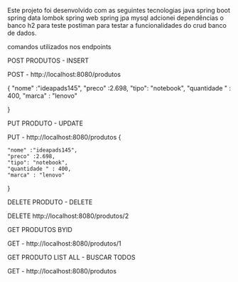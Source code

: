 Este projeto foi desenvolvido com as seguintes tecnologias java spring boot spring data lombok spring web spring jpa mysql adcionei dependências o banco h2 para teste postiman para testar a funcionalidades do crud banco de dados.


comandos utilizados nos endpoints 

POST PRODUTOS - INSERT

POST - http://localhost:8080/produtos

{
    "nome" :"ideapads145",
    "preco" :2.698,
    "tipo": "notebook",
    "quantidade " : 400, 
    "marca" : "lenovo"

}


PUT PRODUTO - UPDATE

PUT - http://localhost:8080/produtos
{

    "nome" :"ideapads145",
    "preco" :2.698,
    "tipo": "notebook",
    "quantidade " : 400, 
    "marca" : "lenovo"
}

DELETE PRODUTO - DELETE


DELETE http://localhost:8080/produtos/2


GET PRODUTOS BYID

GET - http://localhost:8080/produtos/1


GET PRODUTO LIST ALL - BUSCAR TODOS

GET - http://localhost:8080/produtos




